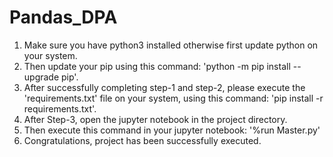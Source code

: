# Pandas_DPA
1. Make sure you have python3 installed otherwise first update python on your system.
2. Then update your pip using this command: 'python -m pip install --upgrade pip'.
3. After successfully completing step-1 and step-2, please execute the 'requirements.txt' file on your system,
   using this command: 'pip install -r requirements.txt'.
4. After Step-3, open the jupyter notebook in the project directory.
5. Then execute this command in your jupyter notebook: '%run Master.py'
6. Congratulations, project has been successfully executed.
